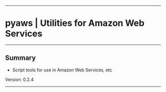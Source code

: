 * * *
# pyaws | Utilities for Amazon Web Services
* * *

## Summary

* Script tools for use in Amazon Web Services, etc

Version: 0.2.4

* * *
